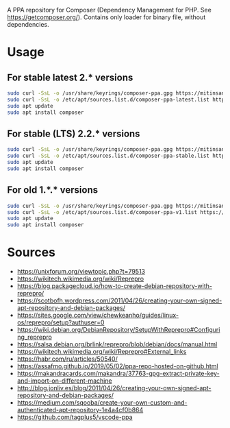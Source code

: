 A PPA repository for Composer (Dependency Management for PHP. See https://getcomposer.org/). Contains only loader for binary file, without dependencies.

# Usage

## For stable latest 2.\* versions

```bash
sudo curl -SsL -o /usr/share/keyrings/composer-ppa.gpg https://mitinsany.github.io/composer-ppa/deb/composer-ppa.gpg
sudo curl -SsL -o /etc/apt/sources.list.d/composer-ppa-latest.list https://mitinsany.github.io/composer-ppa/sources.list.d/composer-ppa-latest.list
sudo apt update
sudo apt install composer
```
## For stable (LTS) 2.2.\* versions


```bash
sudo curl -SsL -o /usr/share/keyrings/composer-ppa.gpg https://mitinsany.github.io/composer-ppa/deb/composer-ppa.gpg
sudo curl -SsL -o /etc/apt/sources.list.d/composer-ppa-stable.list https://mitinsany.github.io/composer-ppa/sources.list.d/composer-ppa-stable.list
sudo apt update
sudo apt install composer
```
## For old 1.\*.\* versions

```bash
sudo curl -SsL -o /usr/share/keyrings/composer-ppa.gpg https://mitinsany.github.io/composer-ppa/deb/sources/composer-ppa.gpg
sudo curl -SsL -o /etc/apt/sources.list.d/composer-ppa-v1.list https://mitinsany.github.io/composer-ppa/composer-ppa-v1.list
sudo apt update
sudo apt install composer
```
# Sources

- https://unixforum.org/viewtopic.php?t=79513
- https://wikitech.wikimedia.org/wiki/Reprepro
- https://blog.packagecloud.io/how-to-create-debian-repository-with-reprepro/
- https://scotbofh.wordpress.com/2011/04/26/creating-your-own-signed-apt-repository-and-debian-packages/
- https://sites.google.com/view/chewkeanho/guides/linux-os/reprepro/setup?authuser=0
- https://wiki.debian.org/DebianRepository/SetupWithReprepro#Configuring_reprepro
- https://salsa.debian.org/brlink/reprepro/blob/debian/docs/manual.html
- https://wikitech.wikimedia.org/wiki/Reprepro#External_links
- https://habr.com/ru/articles/50540/
- https://assafmo.github.io/2019/05/02/ppa-repo-hosted-on-github.html
- https://makandracards.com/makandra/37763-gpg-extract-private-key-and-import-on-different-machine
- http://blog.jonliv.es/blog/2011/04/26/creating-your-own-signed-apt-repository-and-debian-packages/
- https://medium.com/sqooba/create-your-own-custom-and-authenticated-apt-repository-1e4a4cf0b864
- https://github.com/tagplus5/vscode-ppa
